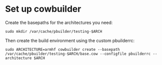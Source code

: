 # Set up cowbuilder

Create the basepaths for the architectures you need:
```
sudo mkdir /var/cache/pbuilder/testing-$ARCH
```

Then create the build environment using the custom pbuilderrc:
```
sudo ARCHITECTURE=armhf cowbuilder create --basepath /var/cache/pbuilder/testing-$ARCH/base.cow --configfile pbuilderrc --architecture $ARCH
```
